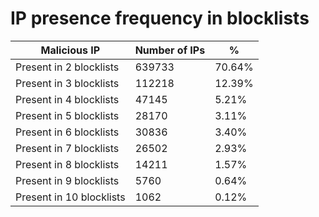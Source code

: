 # IP presence frequency in blocklists
| Malicious IP | Number of IPs | % |
|----|----|----|
| Present in 2 blocklists | 639733 | 70.64% |
| Present in 3 blocklists | 112218 | 12.39% |
| Present in 4 blocklists | 47145 | 5.21% |
| Present in 5 blocklists | 28170 | 3.11% |
| Present in 6 blocklists | 30836 | 3.40% |
| Present in 7 blocklists | 26502 | 2.93% |
| Present in 8 blocklists | 14211 | 1.57% |
| Present in 9 blocklists | 5760 | 0.64% |
| Present in 10 blocklists | 1062 | 0.12% |
